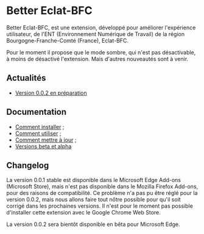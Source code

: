 # Better Eclat-BFC
Better Eclat-BFC, est une extension, développé pour améliorer l'expérience utilisateur, de l'ENT (Environnement Numérique de Travail) de la région Bourgogne-Franche-Comté (France), Eclat-BFC.

Pour le moment il propose que le mode sombre, qui n'est pas désactivable, à moins de désactivé l'extension. Mais d'autres nouveautés sont à venir.

## Actualités
- [Version 0.0.2 en préparation](/eclat-bfc-extension/fr/news/v0.0.2-in-preparation)

## Documentation
- [Comment installer](/eclat-bfc-extension/docs/fr/how-to-install) ;
- [Comment utiliser](/eclat-bfc-extension/docs/fr/how-to-use) ;
- [Comment mettre à jour](/eclat-bfc-extension/docs/fr/how-to-update) ;
- [Versions beta et alpha](/eclat-bfc-extension/docs/fr/beta-and-alpha)

## Changelog
La version 0.0.1 stable est disponible dans le Microsoft Edge Add-ons (Microsoft Store), mais n'est pas disponible dans le Mozilla Firefox Add-ons, pour des raisons de compatibilité. Ce problème n'a pas pu être réglé pour la version 0.0.2, mais nous allons faire tout nôtre possible pour qu'il soit corrigé dans les prochaines versions. Il n'est pour le moment pas possible d'installer cette extension avec le Google Chrome Web Store.

La version 0.0.2 sera bientôt disponible en bêta pour Microsoft Edge.
